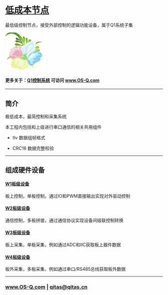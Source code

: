 ﻿# [低成本节点](https://github.com/OS-Q/M1) 

最低级控制节点，接受外部控制的逻辑功能设备，属于Q1系统子集

[![sites](OS-Q/OS-Q.png)](http://www.OS-Q.com)

#### 更多关于：[Q1控制系统](https://github.com/OS-Q/Q1) 可访问 www.OS-Q.com

---

## 简介

极低成本，最简控制和采集系统

本工程内包括和上级进行串口通信的相关共用组件

- tlv 数据组帧格式

- CRC16 数据完整校验

---

## 组成硬件设备

#### [W1板级设备](https://github.com/OS-Q/W1)

板上控制，单板控制，通过IO和PWM直接输出实现对外驱动控制

#### [W2板级设备](https://github.com/OS-Q/W2)

通信控制，多板拼接，通过通信协议实现设备间级联控制转换

#### [W3板级设备](https://github.com/OS-Q/W3)

板上采集，单板采集，例如通过ADC和IIC获取板上器件数据

#### [W4板级设备](https://github.com/OS-Q/W4)

板外采集，多板采集，例如通过串口/RS485总线获取板外数据

---

###  www.OS-Q.com    |     qitas@qitas.cn

